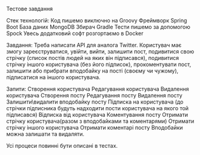 Тестове завдання

Стек технологій:
Код пишемо виключно на Groovy
Фреймворк Spring Boot
База даних MongoDB
Збирач Gradle
Тести пишемо за допомогою Spock
Увесь додатковий софт розгортаємо в Docker

Завдання:
Треба написати API для аналога Twitter. Користувач має змогу зареєструватися, увійти, вийти, залишити пост, подивитися свою стрічку (список постів людей на яких він підписався), подивитися стрічку іншого користувача (без його підписок), прокоментувати пост, залишити або прибрати вподобайку на пості (своєму чи чужому), підписатися на іншого користувача.

Запити:
Створення користувача
Редагування користувача
Видалення користувача
Створення посту
Редагування посту
Видалення посту
Залишити\видалити вподобайку посту
Підписка на користувача (до стрічки підписника будуть надходити пости користувача на якого той підписався)
Відписка від користувача
Коментування посту
Отримати стрічку користувача(разом з вподобайками та коментарями)
Отримати стрічку іншого користувача
Отримати коментарі посту
Вподобайки можна залишати та видаляти.

Усі процеси повинні бути описані в тестах.
